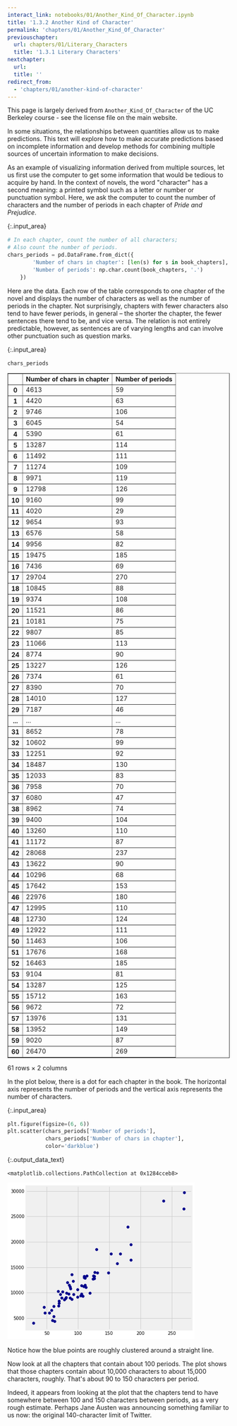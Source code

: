 ```yaml
---
interact_link: notebooks/01/Another_Kind_Of_Character.ipynb
title: '1.3.2 Another Kind of Character'
permalink: 'chapters/01/Another_Kind_Of_Character'
previouschapter:
  url: chapters/01/Literary_Characters
  title: '1.3.1 Literary Characters'
nextchapter:
  url: 
  title: ''
redirect_from:
  - 'chapters/01/another-kind-of-character'
---
```


This page is largely derived from `Another_Kind_Of_Character` of the UC
Berkeley course \- see the license file on the main website.

In some situations, the relationships between quantities allow us to make
predictions. This text will explore how to make accurate predictions based on
incomplete information and develop methods for combining multiple sources of
uncertain information to make decisions.

As an example of visualizing information derived from multiple sources, let us
first use the computer to get some information that would be tedious to
acquire by hand. In the context of novels, the word "character" has a second
meaning: a printed symbol such as a letter or number or punctuation symbol.
Here, we ask the computer to count the number of characters and the number of
periods in each chapter of *Pride and Prejudice*.



{:.input_area}
```python
# In each chapter, count the number of all characters;
# Also count the number of periods.
chars_periods = pd.DataFrame.from_dict({
        'Number of chars in chapter': [len(s) for s in book_chapters],
        'Number of periods': np.char.count(book_chapters, '.')
    })
```


Here are the data. Each row of the table corresponds to one chapter of the
novel and displays the number of characters as well as the number of periods
in the chapter. Not surprisingly, chapters with fewer characters also tend to
have fewer periods, in general – the shorter the chapter, the fewer sentences
there tend to be, and vice versa. The relation is not entirely predictable,
however, as sentences are of varying lengths and can involve other punctuation
such as question marks.



{:.input_area}
```python
chars_periods
```





<div markdown="0">
<div>
<style scoped>
    .dataframe tbody tr th:only-of-type {
        vertical-align: middle;
    }

    .dataframe tbody tr th {
        vertical-align: top;
    }

    .dataframe thead th {
        text-align: right;
    }
</style>
<table border="1" class="dataframe">
  <thead>
    <tr style="text-align: right;">
      <th></th>
      <th>Number of chars in chapter</th>
      <th>Number of periods</th>
    </tr>
  </thead>
  <tbody>
    <tr>
      <th>0</th>
      <td>4613</td>
      <td>59</td>
    </tr>
    <tr>
      <th>1</th>
      <td>4420</td>
      <td>63</td>
    </tr>
    <tr>
      <th>2</th>
      <td>9746</td>
      <td>106</td>
    </tr>
    <tr>
      <th>3</th>
      <td>6045</td>
      <td>54</td>
    </tr>
    <tr>
      <th>4</th>
      <td>5390</td>
      <td>61</td>
    </tr>
    <tr>
      <th>5</th>
      <td>13287</td>
      <td>114</td>
    </tr>
    <tr>
      <th>6</th>
      <td>11492</td>
      <td>111</td>
    </tr>
    <tr>
      <th>7</th>
      <td>11274</td>
      <td>109</td>
    </tr>
    <tr>
      <th>8</th>
      <td>9971</td>
      <td>119</td>
    </tr>
    <tr>
      <th>9</th>
      <td>12798</td>
      <td>126</td>
    </tr>
    <tr>
      <th>10</th>
      <td>9160</td>
      <td>99</td>
    </tr>
    <tr>
      <th>11</th>
      <td>4020</td>
      <td>29</td>
    </tr>
    <tr>
      <th>12</th>
      <td>9654</td>
      <td>93</td>
    </tr>
    <tr>
      <th>13</th>
      <td>6576</td>
      <td>58</td>
    </tr>
    <tr>
      <th>14</th>
      <td>9956</td>
      <td>82</td>
    </tr>
    <tr>
      <th>15</th>
      <td>19475</td>
      <td>185</td>
    </tr>
    <tr>
      <th>16</th>
      <td>7436</td>
      <td>69</td>
    </tr>
    <tr>
      <th>17</th>
      <td>29704</td>
      <td>270</td>
    </tr>
    <tr>
      <th>18</th>
      <td>10845</td>
      <td>88</td>
    </tr>
    <tr>
      <th>19</th>
      <td>9374</td>
      <td>108</td>
    </tr>
    <tr>
      <th>20</th>
      <td>11521</td>
      <td>86</td>
    </tr>
    <tr>
      <th>21</th>
      <td>10181</td>
      <td>75</td>
    </tr>
    <tr>
      <th>22</th>
      <td>9807</td>
      <td>85</td>
    </tr>
    <tr>
      <th>23</th>
      <td>11066</td>
      <td>113</td>
    </tr>
    <tr>
      <th>24</th>
      <td>8774</td>
      <td>90</td>
    </tr>
    <tr>
      <th>25</th>
      <td>13227</td>
      <td>126</td>
    </tr>
    <tr>
      <th>26</th>
      <td>7374</td>
      <td>61</td>
    </tr>
    <tr>
      <th>27</th>
      <td>8390</td>
      <td>70</td>
    </tr>
    <tr>
      <th>28</th>
      <td>14010</td>
      <td>127</td>
    </tr>
    <tr>
      <th>29</th>
      <td>7187</td>
      <td>46</td>
    </tr>
    <tr>
      <th>...</th>
      <td>...</td>
      <td>...</td>
    </tr>
    <tr>
      <th>31</th>
      <td>8652</td>
      <td>78</td>
    </tr>
    <tr>
      <th>32</th>
      <td>10602</td>
      <td>99</td>
    </tr>
    <tr>
      <th>33</th>
      <td>12251</td>
      <td>92</td>
    </tr>
    <tr>
      <th>34</th>
      <td>18487</td>
      <td>130</td>
    </tr>
    <tr>
      <th>35</th>
      <td>12033</td>
      <td>83</td>
    </tr>
    <tr>
      <th>36</th>
      <td>7958</td>
      <td>70</td>
    </tr>
    <tr>
      <th>37</th>
      <td>6080</td>
      <td>47</td>
    </tr>
    <tr>
      <th>38</th>
      <td>8962</td>
      <td>74</td>
    </tr>
    <tr>
      <th>39</th>
      <td>9400</td>
      <td>104</td>
    </tr>
    <tr>
      <th>40</th>
      <td>13260</td>
      <td>110</td>
    </tr>
    <tr>
      <th>41</th>
      <td>11172</td>
      <td>87</td>
    </tr>
    <tr>
      <th>42</th>
      <td>28068</td>
      <td>237</td>
    </tr>
    <tr>
      <th>43</th>
      <td>13622</td>
      <td>90</td>
    </tr>
    <tr>
      <th>44</th>
      <td>10296</td>
      <td>68</td>
    </tr>
    <tr>
      <th>45</th>
      <td>17642</td>
      <td>153</td>
    </tr>
    <tr>
      <th>46</th>
      <td>22976</td>
      <td>180</td>
    </tr>
    <tr>
      <th>47</th>
      <td>12995</td>
      <td>110</td>
    </tr>
    <tr>
      <th>48</th>
      <td>12730</td>
      <td>124</td>
    </tr>
    <tr>
      <th>49</th>
      <td>12922</td>
      <td>111</td>
    </tr>
    <tr>
      <th>50</th>
      <td>11463</td>
      <td>106</td>
    </tr>
    <tr>
      <th>51</th>
      <td>17676</td>
      <td>168</td>
    </tr>
    <tr>
      <th>52</th>
      <td>16463</td>
      <td>185</td>
    </tr>
    <tr>
      <th>53</th>
      <td>9104</td>
      <td>81</td>
    </tr>
    <tr>
      <th>54</th>
      <td>13287</td>
      <td>125</td>
    </tr>
    <tr>
      <th>55</th>
      <td>15712</td>
      <td>163</td>
    </tr>
    <tr>
      <th>56</th>
      <td>9672</td>
      <td>72</td>
    </tr>
    <tr>
      <th>57</th>
      <td>13976</td>
      <td>131</td>
    </tr>
    <tr>
      <th>58</th>
      <td>13952</td>
      <td>149</td>
    </tr>
    <tr>
      <th>59</th>
      <td>9020</td>
      <td>87</td>
    </tr>
    <tr>
      <th>60</th>
      <td>26470</td>
      <td>269</td>
    </tr>
  </tbody>
</table>
<p>61 rows × 2 columns</p>
</div>
</div>



In the plot below, there is a dot for each chapter in the book. The horizontal
axis represents the number of periods and the vertical axis represents the
number of characters.



{:.input_area}
```python
plt.figure(figsize=(6, 6))
plt.scatter(chars_periods['Number of periods'],
            chars_periods['Number of chars in chapter'],
            color='darkblue')
```





{:.output_data_text}
```
<matplotlib.collections.PathCollection at 0x1284cceb8>
```




![png](../../images/chapters/01/Another_Kind_Of_Character_6_1.png)


Notice how the blue points are roughly clustered around a straight line.

Now look at all the chapters that contain about 100 periods. The plot shows
that those chapters contain about 10,000 characters to about 15,000
characters, roughly. That's about 90 to 150 characters per period.

Indeed, it appears from looking at the plot that the chapters tend to have
somewhere between 100 and 150 characters between periods, as a very rough
estimate. Perhaps Jane Austen was announcing something familiar to us now: the
original 140-character limit of Twitter.
